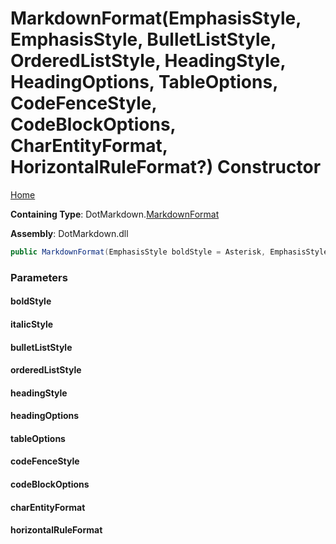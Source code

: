 # MarkdownFormat\(EmphasisStyle, EmphasisStyle, BulletListStyle, OrderedListStyle, HeadingStyle, HeadingOptions, TableOptions, CodeFenceStyle, CodeBlockOptions, CharEntityFormat, HorizontalRuleFormat?\) Constructor

[Home](../../../README.md#_top)

**Containing Type**: DotMarkdown\.[MarkdownFormat](../README.md#_top)

**Assembly**: DotMarkdown\.dll

```csharp
public MarkdownFormat(EmphasisStyle boldStyle = Asterisk, EmphasisStyle italicStyle = Asterisk, BulletListStyle bulletListStyle = Asterisk, OrderedListStyle orderedListStyle = Dot, HeadingStyle headingStyle = NumberSign, HeadingOptions headingOptions = EmptyLineBeforeAndAfter, TableOptions tableOptions = FormatHeader | Padding | OuterDelimiter | EmptyLineBeforeAndAfter, CodeFenceStyle codeFenceStyle = Backtick, CodeBlockOptions codeBlockOptions = EmptyLineBeforeAndAfter, CharEntityFormat charEntityFormat = Hexadecimal, HorizontalRuleFormat? horizontalRuleFormat = null)
```

### Parameters

#### boldStyle

#### italicStyle

#### bulletListStyle

#### orderedListStyle

#### headingStyle

#### headingOptions

#### tableOptions

#### codeFenceStyle

#### codeBlockOptions

#### charEntityFormat

#### horizontalRuleFormat

